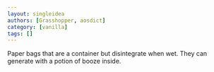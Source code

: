 ```yaml
---
layout: singleidea
authors: [Grasshopper, aosdict]
category: [vanilla]
tags: []
---
```

Paper bags that are a container but disintegrate when wet. They can generate with a potion of booze inside.
